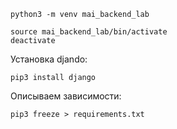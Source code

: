 
```console
python3 -m venv mai_backend_lab
```

```console
source mai_backend_lab/bin/activate
deactivate
```

Установка djando:
```console
pip3 install django
```

Описываем зависимости:
```console
pip3 freeze > requirements.txt
```